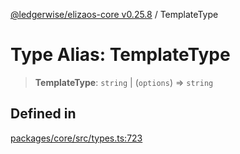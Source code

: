 [@ledgerwise/elizaos-core v0.25.8](../index.md) / TemplateType

# Type Alias: TemplateType

> **TemplateType**: `string` \| (`options`) => `string`

## Defined in

[packages/core/src/types.ts:723](https://github.com/elizaOS/eliza/blob/main/packages/core/src/types.ts#L723)
